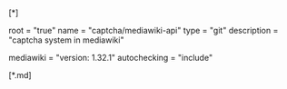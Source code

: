 #
#
#

[*]

root = "true"
name = "captcha/mediawiki-api"
type = "git"
description = "captcha system in mediawiki"

mediawiki = "version: 1.32.1"
autochecking = "include"

[*.md]
